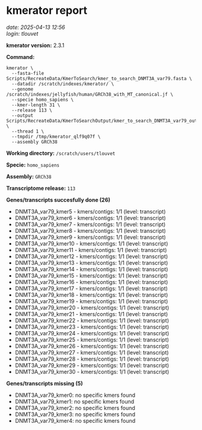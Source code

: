 # kmerator report
*date: 2025-04-13 12:56*  
*login: tlouvet*

**kmerator version:** 2.3.1

**Command:**

```
kmerator \
  --fasta-file Scripts/RecreateData/KmerToSearch/kmer_to_search_DNMT3A_var79.fasta \
  --datadir /scratch/indexes/kmerator/ \
  --genome /scratch/indexes/jellyfish/human/GRCh38_with_MT_canonical.jf \
  --specie homo_sapiens \
  --kmer-length 31 \
  --release 113 \
  --output Scripts/RecreateData/KmerToSearchOutput/kmer_to_search_DNMT3A_var79_output \
  --thread 1 \
  --tmpdir /tmp/kmerator_qlf9q07f \
  --assembly GRCh38
```

**Working directory:** `/scratch/users/tlouvet`

**Specie:** `homo_sapiens`

**Assembly:** `GRCh38`

**Transcriptome release:** `113`

**Genes/transcripts succesfully done (26)**

- DNMT3A_var79_kmer5 - kmers/contigs: 1/1 (level: transcript)
- DNMT3A_var79_kmer6 - kmers/contigs: 1/1 (level: transcript)
- DNMT3A_var79_kmer7 - kmers/contigs: 1/1 (level: transcript)
- DNMT3A_var79_kmer8 - kmers/contigs: 1/1 (level: transcript)
- DNMT3A_var79_kmer9 - kmers/contigs: 1/1 (level: transcript)
- DNMT3A_var79_kmer10 - kmers/contigs: 1/1 (level: transcript)
- DNMT3A_var79_kmer11 - kmers/contigs: 1/1 (level: transcript)
- DNMT3A_var79_kmer12 - kmers/contigs: 1/1 (level: transcript)
- DNMT3A_var79_kmer13 - kmers/contigs: 1/1 (level: transcript)
- DNMT3A_var79_kmer14 - kmers/contigs: 1/1 (level: transcript)
- DNMT3A_var79_kmer15 - kmers/contigs: 1/1 (level: transcript)
- DNMT3A_var79_kmer16 - kmers/contigs: 1/1 (level: transcript)
- DNMT3A_var79_kmer17 - kmers/contigs: 1/1 (level: transcript)
- DNMT3A_var79_kmer18 - kmers/contigs: 1/1 (level: transcript)
- DNMT3A_var79_kmer19 - kmers/contigs: 1/1 (level: transcript)
- DNMT3A_var79_kmer20 - kmers/contigs: 1/1 (level: transcript)
- DNMT3A_var79_kmer21 - kmers/contigs: 1/1 (level: transcript)
- DNMT3A_var79_kmer22 - kmers/contigs: 1/1 (level: transcript)
- DNMT3A_var79_kmer23 - kmers/contigs: 1/1 (level: transcript)
- DNMT3A_var79_kmer24 - kmers/contigs: 1/1 (level: transcript)
- DNMT3A_var79_kmer25 - kmers/contigs: 1/1 (level: transcript)
- DNMT3A_var79_kmer26 - kmers/contigs: 1/1 (level: transcript)
- DNMT3A_var79_kmer27 - kmers/contigs: 1/1 (level: transcript)
- DNMT3A_var79_kmer28 - kmers/contigs: 1/1 (level: transcript)
- DNMT3A_var79_kmer29 - kmers/contigs: 1/1 (level: transcript)
- DNMT3A_var79_kmer30 - kmers/contigs: 1/1 (level: transcript)


**Genes/transcripts missing (5)**

- DNMT3A_var79_kmer0: no specific kmers found
- DNMT3A_var79_kmer1: no specific kmers found
- DNMT3A_var79_kmer2: no specific kmers found
- DNMT3A_var79_kmer3: no specific kmers found
- DNMT3A_var79_kmer4: no specific kmers found
